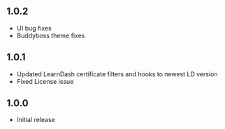 ## 1.0.2
-  UI bug fixes
-  Buddyboss theme fixes
## 1.0.1
- Updated LearnDash certificate filters and hooks to newest LD version
- Fixed License issue
## 1.0.0
- Initial release
